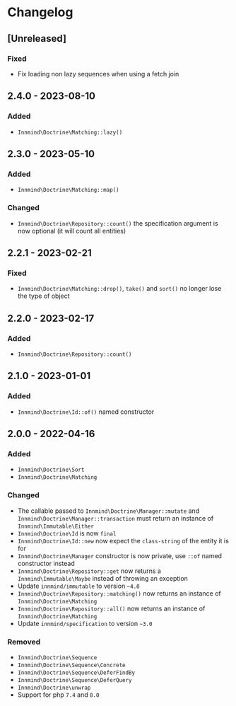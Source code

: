 # Changelog

## [Unreleased]

### Fixed

- Fix loading non lazy sequences when using a fetch join

## 2.4.0 - 2023-08-10

### Added

- `Innmind\Doctrine\Matching::lazy()`

## 2.3.0 - 2023-05-10

### Added

- `Innmind\Doctrine\Matching::map()`

### Changed

- `Innmind\Doctrine\Repository::count()` the specification argument is now optional (it will count all entities)

## 2.2.1 - 2023-02-21

### Fixed

- `Innmind\Doctrine\Matching::drop()`, `take()` and `sort()` no longer lose the type of object

## 2.2.0 - 2023-02-17

### Added

- `Innmind\Doctrine\Repository::count()`

## 2.1.0 - 2023-01-01

### Added

- `Innmind\Doctrine\Id::of()` named constructor

## 2.0.0 - 2022-04-16

### Added

- `Innmind\Doctrine\Sort`
- `Innmind\Doctrine\Matching`

### Changed

- The callable passed to `Innmind\Doctrine\Manager::mutate` and `Innmind\Doctrine\Manager::transaction` must return an instance of `Innmind\Immutable\Either`
- `Innmind\Doctrine\Id` is now `final`
- `Innmind\Doctrine\Id::new` now expect the `class-string` of the entity it is for
- `Innmind\Doctrine\Manager` constructor is now private, use `::of` named constructor instead
- `Innmind\Doctrine\Repository::get` now returns a `Innmind\Immutable\Maybe` instead of throwing an exception
- Update `innmind/immutable` to version `~4.0`
- `Innmind\Doctrine\Repository::matching()` now returns an instance of `Innmind\Doctrine\Matching`
- `Innmind\Doctrine\Repository::all()` now returns an instance of `Innmind\Doctrine\Matching`
- Update `innmind/specification` to version `~3.0`

### Removed

- `Innmind\Doctrine\Sequence`
- `Innmind\Doctrine\Sequence\Concrete`
- `Innmind\Doctrine\Sequence\DeferFindBy`
- `Innmind\Doctrine\Sequence\DeferQuery`
- `Innmind\Doctrine\unwrap`
- Support for php `7.4` and `8.0`
